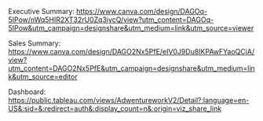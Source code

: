 Executive Summary: https://www.canva.com/design/DAGOq-5IPow/nWq5HIR2XT32rU0Zq3iycQ/view?utm_content=DAGOq-5IPow&utm_campaign=designshare&utm_medium=link&utm_source=viewer

Sales Summary: https://www.canva.com/design/DAGO2Nx5PfE/eIV0J9Du8IKPAwFYaoQCjA/view?utm_content=DAGO2Nx5PfE&utm_campaign=designshare&utm_medium=link&utm_source=editor

Dashboard: https://public.tableau.com/views/AdwentureworkV2/Detail?:language=en-US&:sid=&:redirect=auth&:display_count=n&:origin=viz_share_link

